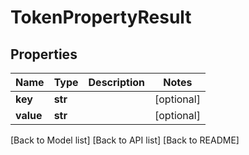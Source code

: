 # TokenPropertyResult

## Properties

| Name      | Type    | Description | Notes       |
| --------- | ------- | ----------- | ----------- |
| **key**   | **str** |             | \[optional] |
| **value** | **str** |             | \[optional] |

\[Back to Model list] \[Back to API list] \[Back to README]
